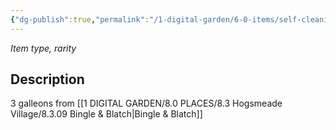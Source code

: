 ```yaml
---
{"dg-publish":true,"permalink":"/1-digital-garden/6-0-items/self-cleaning-pots-and-pans-set/","tags":["#item","#magical"]}
---
```


*Item type, rarity*

## Description

3 galleons from [[1 DIGITAL GARDEN/8.0 PLACES/8.3 Hogsmeade Village/8.3.09 Bingle & Blatch\|Bingle & Blatch]]